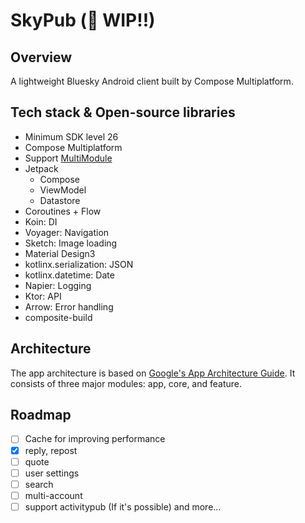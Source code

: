 # SkyPub (🚧 WIP!!)

## Overview

A lightweight Bluesky Android client built by Compose Multiplatform.

## Tech stack & Open-source libraries

- Minimum SDK level 26
- Compose Multiplatform
- Support [MultiModule](https://developer.android.com/topic/modularization)
- Jetpack
    - Compose
    - ViewModel
    - Datastore
- Coroutines + Flow
- Koin: DI
- Voyager: Navigation
- Sketch: Image loading
- Material Design3
- kotlinx.serialization: JSON
- kotlinx.datetime: Date
- Napier: Logging
- Ktor: API
- Arrow: Error handling
- composite-build

## Architecture

The app architecture is based on
[Google's App Architecture Guide](https://developer.android.com/topic/architecture).
It consists of three major modules: app, core, and feature.

## Roadmap

- [ ] Cache for improving performance
- [x] reply, repost
- [ ] quote 
- [ ] user settings
- [ ] search
- [ ] multi-account
- [ ] support activitypub (If it's possible)
  and more...
